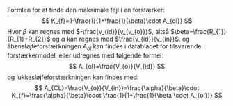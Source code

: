 Formlen for at finde den maksimale fejl i en forstærker:
$$
K_{f}=1-\frac{1}{1+\frac{1}{\beta}\cdot A_{ol}}
$$
Hvor $\beta$ kan regnes med $-\frac{v_{id}}{v_{v_{o}}}$, altså $\beta=\frac{R_{1}}{R_{1}+R_{2}}$ og $\alpha$ kan regnes med $\frac{v_{id}}{v_{in}}$.
og åbensløjfeforstærkningen $A_{ol}$ kan findes i databladet for tilsvarende forstærkermodel, eller udregnes med følgende formel:
$$
A_{ol}=\frac{V_{o}}{V_{id}}
$$
og lukkesløjfeforstærkningen kan findes med:
$$
A_{CL}=\frac{V_{o}}{V_{in}}=\frac{\alpha}{\beta}\cdot K_{f}=\frac{\alpha}{\beta}\cdot \frac{1}{1+\frac{1}{\beta \cdot A_{ol}}}
$$
